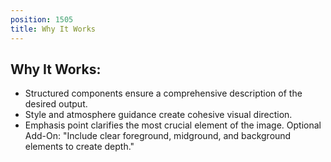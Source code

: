 ```yaml
---
position: 1505
title: Why It Works
---
```


## Why It Works:

- Structured components ensure a comprehensive description of the desired output.
- Style and atmosphere guidance create cohesive visual direction.
- Emphasis point clarifies the most crucial element of the image.
Optional Add-On: "Include clear foreground, midground, and background elements to create depth."
